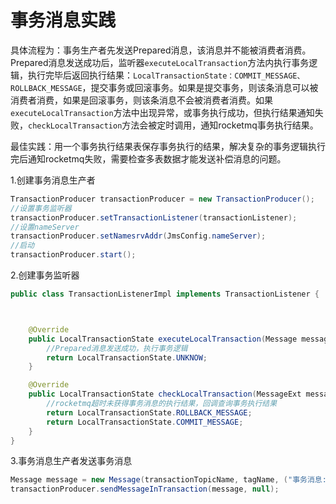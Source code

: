 # 事务消息实践

具体流程为：事务生产者先发送Prepared消息，该消息并不能被消费者消费。Prepared消息发送成功后，监听器`executeLocalTransaction`方法内执行事务逻辑，执行完毕后返回执行结果：`LocalTransactionState：COMMIT_MESSAGE、ROLLBACK_MESSAGE`，提交事务或回滚事务。如果是提交事务，则该条消息可以被消费者消费，如果是回滚事务，则该条消息不会被消费者消费。如果`executeLocalTransaction`方法中出现异常，或事务执行成功，但执行结果通知失败，`checkLocalTransaction`方法会被定时调用，通知rocketmq事务执行结果。



最佳实践：用一个事务执行结果表保存事务执行的结果，解决复杂的事务逻辑执行完后通知rocketmq失败，需要检查多表数据才能发送补偿消息的问题。



1.创建事务消息生产者

```java
TransactionProducer transactionProducer = new TransactionProducer();
//设置事务监听器
transactionProducer.setTransactionListener(transactionListener);
//设置nameServer
transactionProducer.setNamesrvAddr(JmsConfig.nameServer);
//启动
transactionProducer.start();
```



2.创建事务监听器

```java
public class TransactionListenerImpl implements TransactionListener {



    @Override
    public LocalTransactionState executeLocalTransaction(Message message, Object o) {
        //Prepared消息发送成功，执行事务逻辑
        return LocalTransactionState.UNKNOW;
    }

    @Override
    public LocalTransactionState checkLocalTransaction(MessageExt messageExt) {
        //rocketmq超时未获得事务消息的执行结果，回调查询事务执行结果
        return LocalTransactionState.ROLLBACK_MESSAGE;
        return LocalTransactionState.COMMIT_MESSAGE;
    }
}
```



3.事务消息生产者发送事务消息

```java
Message message = new Message(transactionTopicName, tagName, ("事务消息:" + s).getBytes());
transactionProducer.sendMessageInTransaction(message, null);
```

